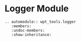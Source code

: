 # Logger Module

```{eval-rst}
.. automodule:: wpt_tools.logger
   :members:
   :undoc-members:
   :show-inheritance:
```
